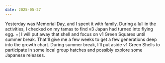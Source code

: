 ```yaml
---
date: 2025-05-27
---
```


Yesterday was Memorial Day, and I spent it with family. During a lull in the activities, I checked on my tamas to find v3 Japan had turned into flying egg. =( I will put away that shell and focus on v1 Green Squares until summer break. That'll give me a few weeks to get a few generations deep into the growth chart. During summer break, I'll put aside v1 Green Shells to participate in some local group hatches and possibly explore some Japanese releases.
